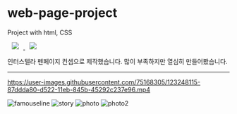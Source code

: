 # web-page-project
 Project with html, CSS
 
<a href="https://developer.mozilla.org/ko/docs/Web/HTML">
    <img 
        src="http://img.shields.io/badge/-html-blue?style=flat&logo=html&link=https://developer.mozilla.org/ko/docs/Web/HTML"
        style="height : auto; margin-left : 10px; margin-right : 10px;"/>
</a>
<a href="https://developer.mozilla.org/ko/docs/Web/CSS">
    <img 
        src="http://img.shields.io/badge/-CSS-orange?style=flat&logo=CSS&link=https://developer.mozilla.org/ko/docs/Web/CSS"
        style="height : auto; margin-left : 10px; margin-right : 10px;"/>
</a>

인터스텔라 펜페이지 컨셉으로 제작했습니다. 많이 부족하지만 열심히 만들어봤습니다.
***


https://user-images.githubusercontent.com/75168305/123248115-87ddda80-d522-11eb-845b-45292c237e96.mp4



![famouseline](https://user-images.githubusercontent.com/75168305/123247917-4e0cd400-d522-11eb-8381-d01d9c02442c.JPG)
![story](https://user-images.githubusercontent.com/75168305/123247941-52d18800-d522-11eb-80da-6dafa6339ed0.JPG)
![photo](https://user-images.githubusercontent.com/75168305/123247947-549b4b80-d522-11eb-8aa8-9f56e5836599.JPG)
![photo2](https://user-images.githubusercontent.com/75168305/123247951-5533e200-d522-11eb-8890-9bd4ce0b5b38.JPG)


